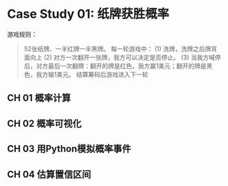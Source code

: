 # Case Study 01: 纸牌获胜概率

游戏规则：

> 52张纸牌、一半红牌一半黑牌。 每一轮游戏中： (1) 洗牌，洗牌之后牌背面向上 (2) 对方一次翻开一张牌，我方可以决定是否停止。 (3) 当我方喊停后，对方最后一次翻牌：翻开的牌是红色，我方赢1美元；翻开的牌是黑色，我方输1美元。 结算筹码后游戏进入下一轮

## CH 01  概率计算


## CH 02 概率可视化


## CH 03 用Python模拟概率事件


## CH 04 估算置信区间






